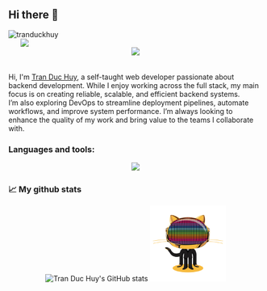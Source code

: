## Hi there 👋

<div align="center">
	<div align="left">
		<img src="https://komarev.com/ghpvc/?username=tranduckhuy&label=Profile%20views&color=0e75b6&style=flat" alt="tranduckhuy" />
	</div>
	<div>
		<img align="right" atl="Banner" width="480" src="imgs/peaceful-banner.gif"/>
	</div>
</div>
<br />
<div align="center">
  <img width="300" src="./hello.gif">
</div>

<br />

Hi, I'm [Tran Duc Huy](https://tranduckhuy.me/), a self-taught web developer passionate about backend development. While I enjoy working across the full stack, my main focus is on creating reliable, scalable, and efficient backend systems. </br>
I’m also exploring DevOps to streamline deployment pipelines, automate workflows, and improve system performance. I’m always looking to enhance the quality of my work and bring value to the teams I collaborate with.

### **Languages and tools:**

<p align="center">
  <a href="https://skillicons.dev">
    <img src="https://skillicons.dev/icons?i=dotnet,java,nodejs,react,angular,docker,kubernetes,linux,sqlserver,postgre,&perline=4" />
  </a>
</p>

### 📈 My github stats

<div align="center">
  <img src="https://github-readme-stats.vercel.app/api?username=tranduckhuy&hide=contribs,prs&show_icons=true&bg_color=0,f5b161,ec366e&title_color=fff&text_color=fff&icon_color=fff" alt="Tran Duc Huy's GitHub stats" width="400" />
  <img src="./digital.gif" width="150" />
</div>
